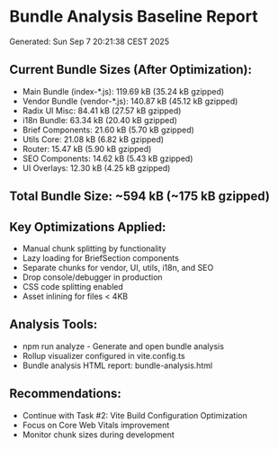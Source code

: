 # Bundle Analysis Baseline Report
Generated: Sun Sep  7 20:21:38 CEST 2025

## Current Bundle Sizes (After Optimization):
- Main Bundle (index-*.js): 119.69 kB (35.24 kB gzipped)
- Vendor Bundle (vendor-*.js): 140.87 kB (45.12 kB gzipped)
- Radix UI Misc: 84.41 kB (27.57 kB gzipped)
- i18n Bundle: 63.34 kB (20.40 kB gzipped)
- Brief Components: 21.60 kB (5.70 kB gzipped)
- Utils Core: 21.08 kB (6.82 kB gzipped)
- Router: 15.47 kB (5.90 kB gzipped)
- SEO Components: 14.62 kB (5.43 kB gzipped)
- UI Overlays: 12.30 kB (4.25 kB gzipped)

## Total Bundle Size: ~594 kB (~175 kB gzipped)

## Key Optimizations Applied:
- Manual chunk splitting by functionality
- Lazy loading for BriefSection components
- Separate chunks for vendor, UI, utils, i18n, and SEO
- Drop console/debugger in production
- CSS code splitting enabled
- Asset inlining for files < 4KB

## Analysis Tools:
- npm run analyze - Generate and open bundle analysis
- Rollup visualizer configured in vite.config.ts
- Bundle analysis HTML report: bundle-analysis.html

## Recommendations:
- Continue with Task #2: Vite Build Configuration Optimization
- Focus on Core Web Vitals improvement
- Monitor chunk sizes during development
